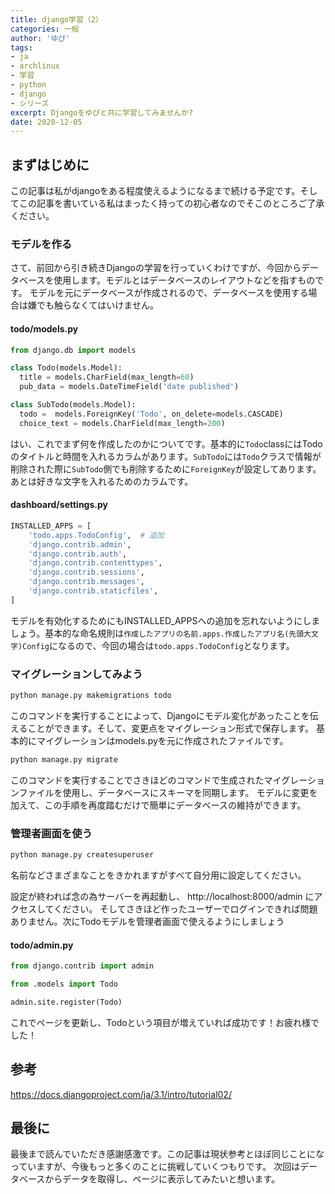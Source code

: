 ```yaml
---
title: django学習（2）
categories: 一般
author: 'ゆぴ'
tags:
- ja
- archlinux
- 学習
- python
- django
- シリーズ
excerpt: Djangoをゆぴと共に学習してみませんか?
date: 2020-12-05
---
```


## まずはじめに

この記事は私がdjangoをある程度使えるようになるまで続ける予定です。そしてこの記事を書いている私はまったく持っての初心者なのでそこのところご了承ください。

### モデルを作る

さて、前回から引き続きDjangoの学習を行っていくわけですが、今回からデータベースを使用します。モデルとはデータベースのレイアウトなどを指すものです。
モデルを元にデータベースが作成されるので、データベースを使用する場合は嫌でも触らなくてはいけません。

#### todo/models.py

```python
from django.db import models

class Todo(models.Model):
  title = models.CharField(max_length=60)
  pub_data = models.DateTimeField('date published')

class SubTodo(models.Model):
  todo =  models.ForeignKey('Todo', on_delete=models.CASCADE)
  choice_text = models.CharField(max_length=200)
```

はい、これでまず何を作成したのかについてです。基本的に`Todo`classにはTodoのタイトルと時間を入れるカラムがあります。`SubTodo`には`Todo`クラスで情報が削除された際に`SubTodo`側でも削除するために`ForeignKey`が設定してあります。あとは好きな文字を入れるためのカラムです。

#### dashboard/settings.py

```python
INSTALLED_APPS = [
    'todo.apps.TodoConfig',  # 追加
    'django.contrib.admin',
    'django.contrib.auth',
    'django.contrib.contenttypes',
    'django.contrib.sessions',
    'django.contrib.messages',
    'django.contrib.staticfiles',
]
```

モデルを有効化するためにもINSTALLED_APPSへの追加を忘れないようにしましょう。基本的な命名規則は`作成したアプリの名前.apps.作成したアプリ名(先頭大文字)Config`になるので、今回の場合は`todo.apps.TodoConfig`となります。

### マイグレーションしてみよう

```cmd
python manage.py makemigrations todo
```

このコマンドを実行することによって、Djangoにモデル変化があったことを伝えることができます。そして、変更点をマイグレーション形式で保存します。
基本的にマイグレーションはmodels.pyを元に作成されたファイルです。

```cmd
python manage.py migrate
```

このコマンドを実行することでさきほどのコマンドで生成されたマイグレーションファイルを使用し、データベースにスキーマを同期します。
モデルに変更を加えて、この手順を再度踏むだけで簡単にデータベースの維持ができます。

### 管理者画面を使う

```cmd
python manage.py createsuperuser
```

名前などさまざまなことをきかれますがすべて自分用に設定してください。

設定が終われば念の為サーバーを再起動し、 http://localhost:8000/admin にアクセスしてください。
そしてさきほど作ったユーザーでログインできれば問題ありません。次にTodoモデルを管理者画面で使えるようにしましょう

#### todo/admin.py

```python
from django.contrib import admin

from .models import Todo

admin.site.register(Todo)
```

これでページを更新し、Todoという項目が増えていれば成功です！お疲れ様でした！

## 参考

https://docs.djangoproject.com/ja/3.1/intro/tutorial02/

## 最後に

最後まで読んでいただき感謝感激です。この記事は現状参考とほぼ同じことになっていますが、今後もっと多くのことに挑戦していくつもりです。
次回はデータベースからデータを取得し、ページに表示してみたいと想います。


